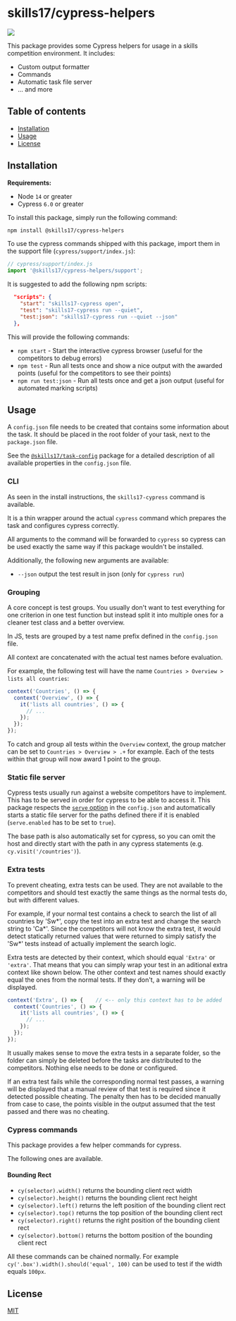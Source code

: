 # skills17/cypress-helpers

<img src="https://cyrilwanner.github.io/packages/skills17/cypress-helpers/assets/output-preview.png" align="center">

This package provides some Cypress helpers for usage in a skills competition environment. It includes:
- Custom output formatter
- Commands
- Automatic task file server
- ... and more

## Table of contents

- [Installation](#installation)
- [Usage](#usage)
- [License](#license)

## Installation

**Requirements:**
- Node `14` or greater
- Cypress `6.0` or greater

To install this package, simply run the following command:

```bash
npm install @skills17/cypress-helpers
```

To use the cypress commands shipped with this package, import them in the support file (`cypress/support/index.js`):

```typescript
// cypress/support/index.js
import '@skills17/cypress-helpers/support';
```

It is suggested to add the following npm scripts:

```json
  "scripts": {
    "start": "skills17-cypress open",
    "test": "skills17-cypress run --quiet",
    "test:json": "skills17-cypress run --quiet --json"
  },
```

This will provide the following commands:
- `npm start` - Start the interactive cypress browser (useful for the competitors to debug errors)
- `npm test` - Run all tests once and show a nice output with the awarded points (useful for the competitors to see their points)
- `npm run test:json` - Run all tests once and get a json output (useful for automated marking scripts)

## Usage

A `config.json` file needs to be created that contains some information about the task. It should be placed in the root folder of your task, next to the `package.json` file.

See the [`@skills17/task-config`](https://github.com/skills17/task-config#configuration) package for a detailed description of all available properties in the `config.json` file.

### CLI

As seen in the install instructions, the `skills17-cypress` command is available.

It is a thin wrapper around the actual `cypress` command which prepares the task and configures cypress correctly.

All arguments to the command will be forwarded to `cypress` so cypress can be used exactly the same way if this package wouldn't be installed.

Additionally, the following new arguments are available:
- `--json` output the test result in json (only for `cypress run`)

### Grouping

A core concept is test groups. You usually don't want to test everything for one criterion in one test function but instead split it into multiple ones for a cleaner test class and a better overview.

In JS, tests are grouped by a test name prefix defined in the `config.json` file.

All context are concatenated with the actual test names before evaluation.

For example, the following test will have the name `Countries > Overview > lists all countries`:

```typescript
context('Countries', () => {
  context('Overview', () => {
    it('lists all countries', () => {
      // ...
    });
  });
});
```

To catch and group all tests within the `Overview` context, the group matcher can be set to `Countries > Overview > .+` for example. Each of the tests within that group will now award 1 point to the group.

### Static file server

Cypress tests usually run against a website competitors have to implement.
This has to be served in order for cypress to be able to access it.
This package respects the [`serve` option](https://github.com/skills17/task-config#serve-serve) in the `config.json` and automatically starts a static file server for the paths defined there if it is enabled (`serve.enabled` has to be set to `true`).

The base path is also automatically set for cypress, so you can omit the host and directly start with the path in any cypress statements (e.g. `cy.visit('/countries')`).

### Extra tests

To prevent cheating, extra tests can be used.
They are not available to the competitors and should test exactly the same things as the normal tests do, but with different values.

For example, if your normal test contains a check to search the list of all countries by 'Sw*', copy the test into an extra test and change the search string to 'Ca*'.
Since the competitors will not know the extra test, it would detect statically returned values that were returned to simply satisfy the 'Sw*' tests instead of actually implement the search logic.

Extra tests are detected by their context, which should equal `'Extra'` or `'extra'`. That means that you can simply wrap your test in an aditional extra context like shown below. The other context and test names should exactly equal the ones from the normal tests. If they don't, a warning will be displayed.

```typescript
context('Extra', () => {    // <-- only this context has to be added
  context('Countries', () => {
    it('lists all countries', () => {
      // ...
    });
  });
});
```

It usually makes sense to move the extra tests in a separate folder, so the folder can simply be deleted before the tasks are distributed to the competitors.
Nothing else needs to be done or configured.

If an extra test fails while the corresponding normal test passes, a warning will be displayed that a manual review of that test is required since it detected possible cheating.
The penalty then has to be decided manually from case to case, the points visible in the output assumed that the test passed and there was no cheating.

### Cypress commands

This package provides a few helper commands for cypress.

The following ones are available.

#### Bounding Rect

- `cy(selector).width()` returns the bounding client rect width
- `cy(selector).height()` returns the bounding client rect height
- `cy(selector).left()` returns the left position of the bounding client rect
- `cy(selector).top()` returns the top position of the bounding client rect
- `cy(selector).right()` returns the right position of the bounding client rect
- `cy(selector).bottom()` returns the bottom position of the bounding client rect

All these commands can be chained normally.
For example `cy('.box').width().should('equal', 100)` can be used to test if the width equals `100px`.

## License

[MIT](https://github.com/skills17/cypress-helpers/blob/master/LICENSE)
